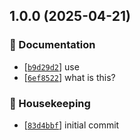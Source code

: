 ## 1.0.0 (2025-04-21)

### :pencil: Documentation

- [[`b9d29d2`](https://github.com/flex-development/eslint-config/commit/b9d29d26a54251d8dee4d4e90bdd164b1304e157)] use
- [[`6ef8522`](https://github.com/flex-development/eslint-config/commit/6ef85228b3f9e1118cf136508c01e7df85639fba)] what is this?

### :house_with_garden: Housekeeping

- [[`83d4bbf`](https://github.com/flex-development/eslint-config/commit/83d4bbf04e1ce0c134275016cb7d9d9d7aaf1f86)] initial commit


